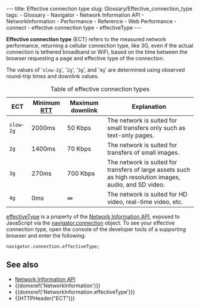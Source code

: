 --- title: Effective connection type slug: Glossary/Effective_connection_type tags: - Glossary - Navigator - Network Information API - NetworkInformation - Performance - Reference - Web Performance - connect - effective connection type - effectiveType ---

**Effective connection type** (ECT) refers to the measured network performance, returning a cellular connection type, like 3G, even if the actual connection is tethered broadband or WiFi, based on the time between the browser requesting a page and effective type of the connection.

The values of '`slow-2g`', '`2g`', '`3g`', and '`4g`' are determined using observed round-trip times and downlink values.

<table><caption>Table of effective connection types</caption><thead><tr class="header"><th>ECT</th><th>Minimum <a href="/en-US/docs/Glossary/Round_Trip_Time_(RTT)">RTT</a></th><th>Maximum downlink</th><th>Explanation</th></tr></thead><tbody><tr class="odd"><td><code>slow-2g</code></td><td>2000ms</td><td>50 Kbps</td><td>The network is suited for small transfers only such as text-only pages.</td></tr><tr class="even"><td><code>2g</code></td><td>1400ms</td><td>70 Kbps</td><td>The network is suited for transfers of small images.</td></tr><tr class="odd"><td><code>3g</code></td><td>270ms</td><td>700 Kbps</td><td>The network is suited for transfers of large assets such as high resolution images, audio, and SD video.</td></tr><tr class="even"><td><code>4g</code></td><td>0ms</td><td>∞</td><td>The network is suited for HD video, real-time video, etc.</td></tr></tbody></table>

[effectiveType](/en-US/docs/Web/API/NetworkInformation/effectiveType) is a property of the [Network Information API](/en-US/docs/Web/API/Network_Information_API), exposed to JavaScript via the [navigator.connection](/en-US/docs/Web/API/Navigator/connection) object. To see your effective connection type, open the console of the developer tools of a supporting browser and enter the following:

    navigator.connection.effectiveType;

## See also

- [Network Information API](/en-US/docs/Web/API/Network_Information_API)
- {{domxref('NetworkInformation')}}
- {{domxref('NetworkInformation.effectiveType')}}
- {{HTTPHeader("ECT")}}
